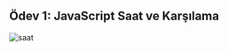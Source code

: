 ## Ödev 1: JavaScript Saat ve Karşılama

![saat](https://github.com/bedirhanbalci/JavaScript/assets/61194064/5fbe08dc-5979-4765-ac52-948f175810a0)
